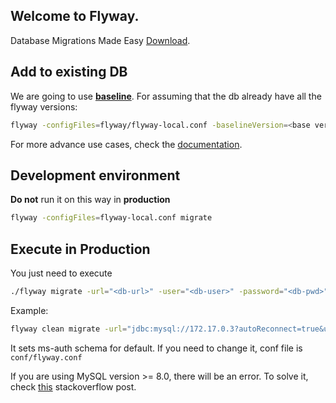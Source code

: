 Welcome to Flyway.
------------------
Database Migrations Made Easy [Download](https://flywaydb.org/download/#downloads).

Add to existing DB
-----------------------
We are going to use [**baseline**](https://flywaydb.org/documentation/command/baseline).
For assuming that the db already have all the flyway versions:
```bash
flyway -configFiles=flyway/flyway-local.conf -baselineVersion=<base version> baseline
``` 
For more advance use cases, check the [documentation](https://flywaydb.org/documentation/commandline/baseline).

Development environment
-----------------------
**Do not** run it on this way in **production**
```bash
flyway -configFiles=flyway-local.conf migrate
```

Execute in Production
---------------------
You just need to execute 
```bash
./flyway migrate -url="<db-url>" -user="<db-user>" -password="<db-pwd>"
```
Example:
```bash
flyway clean migrate -url="jdbc:mysql://172.17.0.3?autoReconnect=true&useSSL=false" -user=root -password=r00t55
```

It sets ms-auth schema for default. If you need to change it, conf file is ```conf/flyway.conf```

If you are using MySQL version >= 8.0, there will be an error. To solve it, check [this](https://stackoverflow.com/questions/51670095/docker-flyway-mysql-8-client-does-not-support-authentication-protocol-requeste) stackoverflow post.
